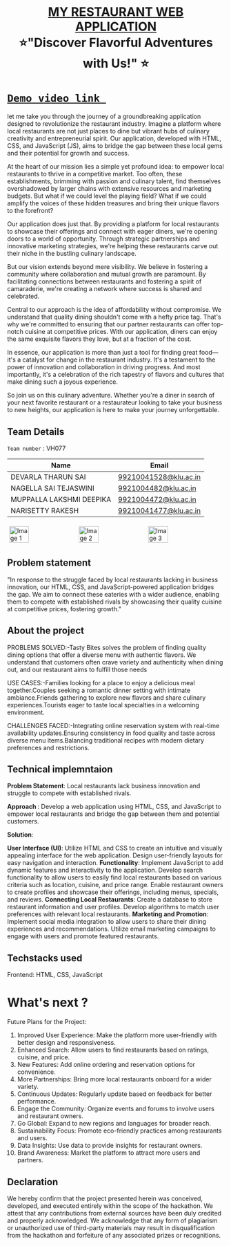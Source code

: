 <h1 align="center" style="border-bottom: none">
    <b>
        <a href="https://www.google.com"> MY RESTAURANT WEB APPLICATION </a><br>
    </b>
    ⭐️"Discover Flavorful Adventures with Us!"  ⭐️ <br>
</h1>

#  [`Demo video link `](https://youtu.be/t9uCeNnmmpc) 
let me take you through the journey of a groundbreaking application designed to revolutionize the restaurant industry. Imagine a platform where local restaurants are not just places to dine but vibrant hubs of culinary creativity and entrepreneurial spirit. Our application, developed with HTML, CSS, and JavaScript (JS), aims to bridge the gap between these local gems and their potential for growth and success.

At the heart of our mission lies a simple yet profound idea: to empower local restaurants to thrive in a competitive market. Too often, these establishments, brimming with passion and culinary talent, find themselves overshadowed by larger chains with extensive resources and marketing budgets. But what if we could level the playing field? What if we could amplify the voices of these hidden treasures and bring their unique flavors to the forefront?

Our application does just that. By providing a platform for local restaurants to showcase their offerings and connect with eager diners, we're opening doors to a world of opportunity. Through strategic partnerships and innovative marketing strategies, we're helping these restaurants carve out their niche in the bustling culinary landscape.

But our vision extends beyond mere visibility. We believe in fostering a community where collaboration and mutual growth are paramount. By facilitating connections between restaurants and fostering a spirit of camaraderie, we're creating a network where success is shared and celebrated.

Central to our approach is the idea of affordability without compromise. We understand that quality dining shouldn't come with a hefty price tag. That's why we're committed to ensuring that our partner restaurants can offer top-notch cuisine at competitive prices. With our application, diners can enjoy the same exquisite flavors they love, but at a fraction of the cost.

In essence, our application is more than just a tool for finding great food—it's a catalyst for change in the restaurant industry. It's a testament to the power of innovation and collaboration in driving progress. And most importantly, it's a celebration of the rich tapestry of flavors and cultures that make dining such a joyous experience.

So join us on this culinary adventure. Whether you're a diner in search of your next favorite restaurant or a restaurateur looking to take your business to new heights, our application is here to make your journey unforgettable.
## Team Details
`Team number` : VH077

| Name    | Email           |
|---------|-----------------|
| DEVARLA THARUN SAI | 99210041528@klu.ac.in |
| NAGELLA SAI TEJASWINI | 9921004482@klu.ac.in |
| MUPPALLA LAKSHMI DEEPIKA | 9921004472@klu.ac.in |
| NARISETTY RAKESH | 99210041477@klu.ac.in |

<div style="display: flex; flex-wrap: wrap;">
    <img src="![!\[alt text\](<WhatsApp Image 2024-03-17 at 00.41.46_560a4fc2.jpg>)](<../OneDrive/Desktop/PROJECT_IMAGES/WhatsApp Image 2024-03-17 at 00.41.46_8ded8384.jpg>)" alt="Image 1" style="width: 30%; margin: 5px;">
    <img src="![!\[alt text\](<WhatsApp Image 2024-03-17 at 00.42.43_8c71cf90.jpg>)](<../OneDrive/Desktop/PROJECT_IMAGES/WhatsApp Image 2024-03-17 at 00.42.43_240b9194.jpg>)" alt="Image 2" style="width: 30%; margin: 5px;">
    <img src="![!\[alt text\](<WhatsApp Image 2024-03-17 at 00.43.34_27dcde13.jpg>)](<../OneDrive/Desktop/PROJECT_IMAGES/WhatsApp Image 2024-03-17 at 00.43.34_8fc2dbd4.jpg>)" alt="Image 3" style="width: 30%; margin: 5px;">
</div>

## Problem statement 
"In response to the struggle faced by local restaurants lacking in business innovation, our HTML, CSS, and JavaScript-powered application bridges the gap. We aim to connect these eateries with a wider audience, enabling them to compete with established rivals by showcasing their quality cuisine at competitive prices, fostering growth."
## About the project
PROBLEMS SOLVED:-Tasty Bites solves the problem of finding quality dining options that offer a diverse menu with authentic flavors. We understand that customers often crave variety and authenticity when dining out, and our restaurant aims to fulfill those needs

USE CASES:-Families looking for a place to enjoy a delicious meal together.Couples seeking a romantic dinner setting with intimate ambiance.Friends gathering to explore new flavors and share culinary experiences.Tourists eager to taste local specialties in a welcoming environment.

CHALLENGES FACED:-Integrating online reservation system with real-time availability updates.Ensuring consistency in food quality and taste across diverse menu items.Balancing traditional recipes with modern dietary preferences and restrictions.

## Technical implemntaion 
<b> Problem Statement</b>: Local restaurants lack business innovation and struggle to compete with established rivals.

<b>Approach </b>: Develop a web application using HTML, CSS, and JavaScript to empower local restaurants and bridge the gap between them and potential customers.

<b>Solution</b>:

<b>User Interface (UI)</b>:
Utilize HTML and CSS to create an intuitive and visually appealing interface for the web application.
Design user-friendly layouts for easy navigation and interaction.
<b>Functionality</b>:
Implement JavaScript to add dynamic features and interactivity to the application.
Develop search functionality to allow users to easily find local restaurants based on various criteria such as location, cuisine, and price range.
Enable restaurant owners to create profiles and showcase their offerings, including menus, specials, and reviews.
<b>Connecting Local Restaurants</b>:
Create a database to store restaurant information and user profiles.
Develop algorithms to match user preferences with relevant local restaurants.
<b>Marketing and Promotion</b>:
Implement social media integration to allow users to share their dining experiences and recommendations.
Utilize email marketing campaigns to engage with users and promote featured restaurants.



## Techstacks used 
Frontend: HTML, CSS, JavaScript



# What's next ?
Future Plans for the Project:
1. Improved User Experience:
Make the platform more user-friendly with better design and responsiveness.
2. Enhanced Search:
Allow users to find restaurants based on ratings, cuisine, and price.
3. New Features:
Add online ordering and reservation options for convenience.
4. More Partnerships:
Bring more local restaurants onboard for a wider variety.
5. Continuous Updates:
Regularly update based on feedback for better performance.
6. Engage the Community:
Organize events and forums to involve users and restaurant owners.
7. Go Global:
Expand to new regions and languages for broader reach.
8. Sustainability Focus:
Promote eco-friendly practices among restaurants and users.
9. Data Insights:
Use data to provide insights for restaurant owners.
10. Brand Awareness:
Market the platform to attract more users and partners.


## Declaration

We hereby confirm that the project presented herein was conceived, developed, and executed entirely within the scope of the hackathon. We attest that any contributions from external sources have been duly credited and properly acknowledged. We acknowledge that any form of plagiarism or unauthorized use of third-party materials may result in disqualification from the hackathon and forfeiture of any associated prizes or recognitions.
